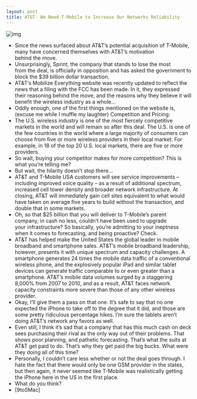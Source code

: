 ```yaml
---
layout: post
title: AT&T- We Need T-Mobile to Increase Our Networks Reliability
---
```

![img](http://media.idownloadblog.com/wp-content/uploads/2011/04/ATT-And-TMobile-CEO-e1303476459267.jpg)
* Since the news surfaced about AT&T’s potential acquisition of T-Mobile, many have concerned themselves with AT&T’s motivation behind the move.
* Unsurprisingly, Sprint, the company that stands to lose the most from the deal, is officially in opposition and has asked the government to block the $39 billion dollar transaction.
* AT&T’s Mobilize Everything website was recently updated to reflect the news that a filing with the FCC has been made. In it, they expressed their reasoning behind the move, and the reasons why they believe it will benefit the wireless industry as a whole…
* Oddly enough, one of the first things mentioned on the website is, (excuse me while I muffle my laughter) Competition and Pricing:
* The U.S. wireless industry is one of the most fiercely competitive markets in the world and will remain so after this deal. The U.S. is one of the few countries in the world where a large majority of consumers can choose from five or more wireless providers in their local market. For example, in 18 of the top 20 U.S. local markets, there are five or more providers.
* So wait, buying your competitor makes for more competition? This is what you’re telling me?
* But wait, the hilarity doesn’t stop there…
* AT&T and T-Mobile USA customers will see service improvements – including improved voice quality – as a result of additional spectrum, increased cell tower density and broader network infrastructure. At closing, AT&T will immediately gain cell sites equivalent to what would have taken on average five years to build without the transaction, and double that in some markets.
* Oh, so that $25 billion that you will deliver to T-Mobile’s parent company, in cash no less, couldn’t have been used to upgrade your infrastructure? So basically, you’re admitting to your ineptness when it comes to forecasting, and being proactive? Check.
* AT&T has helped make the United States the global leader in mobile broadband and smartphone sales. AT&T’s mobile broadband leadership, however, presents it with unique spectrum and capacity challenges. A smartphone generates 24 times the mobile data traffic of a conventional wireless phone, and the explosively popular iPad and similar tablet devices can generate traffic comparable to or even greater than a smartphone. AT&T’s mobile data volumes surged by a staggering 8,000% from 2007 to 2010, and as a result, AT&T faces network capacity constraints more severe than those of any other wireless provider.
* Okay, I’ll give them a pass on that one. It’s safe to say that no one expected the iPhone to take off to the degree that it did, and those are some pretty ridiculous percentage hikes. I’m sure the tablets aren’t doing AT&T’s network any favors as well.
* Even still, I think it’s sad that a company that has this much cash on deck sees purchasing their rival as the only way out of their problems. That shows poor planning, and pathetic forecasting. That’s what the suits at AT&T get paid to do. That’s why they get paid the big bucks. What were they doing all of this time?
* Personally, I couldn’t care less whether or not the deal goes through. I hate the fact that there would only be one GSM provider in the states, but then again, it never seemed like T-Mobile was realistically getting the iPhone here in the US in the first place.
* What do you think?
* [9to5Mac]

